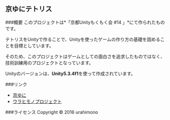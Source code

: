 京ゆにテトリス
---

###概要
このプロジェクトは*「京都Unityもくもく会 #14 」*にて作られたものです。

テトリスをUnityで作ることで、Unityを使ったゲームの作り方の基礎を固めることを目標としています。

そのため、このプロジェクトはゲームとしての面白さを追求したものではなく、技術訓練用のプロジェクトとなっています。

Unityのバージョンは、**Unity5.3.4f1**を使って作成されています。


###リンク

* [京ゆに](http://kyoto-unity.github.io/ "京ゆに")
* [ウラヒモノプロジェクト](http://urahimono.main.jp/ "ウラヒモノプロジェクト")


###ライセンス
Copyright &copy; 2016 urahimono

